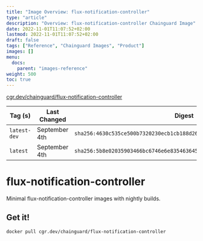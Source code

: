 ```yaml
---
title: "Image Overview: flux-notification-controller"
type: "article"
description: "Overview: flux-notification-controller Chainguard Image"
date: 2022-11-01T11:07:52+02:00
lastmod: 2022-11-01T11:07:52+02:00
draft: false
tags: ["Reference", "Chainguard Images", "Product"]
images: []
menu:
  docs:
    parent: "images-reference"
weight: 500
toc: true
---
```


[cgr.dev/chainguard/flux-notification-controller](https://github.com/chainguard-images/images/tree/main/images/flux-notification-controller)

| Tag (s)       | Last Changed  | Digest                                                                    |
|---------------|---------------|---------------------------------------------------------------------------|
|  `latest-dev` | September 4th | `sha256:4630c535ce500b7320230ecb1cb188d262936b07fb238a764e2138cb2893e83f` |
|  `latest`     | September 4th | `sha256:5b8e02035903466bc6746e6e8354636459526349dbe47b5cef9ee575260fc97e` |

# flux-notification-controller

Minimal flux-notification-controller images with nightly builds.

## Get it!

```shell
docker pull cgr.dev/chainguard/flux-notification-controller
```
